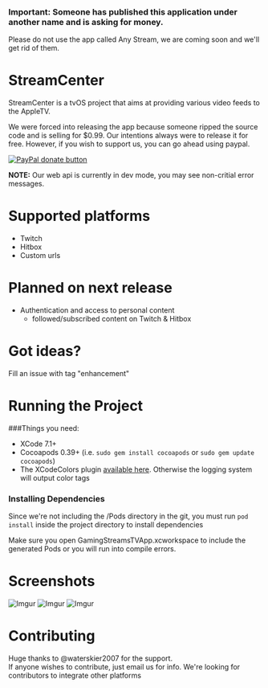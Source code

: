 ### Important: Someone has published this application under another name and is asking for money.
Please do not use the app called Any Stream, we are coming soon and we'll get rid of them.



# StreamCenter

StreamCenter is a tvOS project that aims at providing various video feeds to the AppleTV.  
  
We were forced into releasing the app because someone ripped the source code and is selling for $0.99. Our intentions always were to release it for free. However, if you wish to support us, you can go ahead using paypal.

<span class="badge-paypal"><a href="https://www.paypal.me/OlivierBoucher" title="Donate to this project using Paypal"><img src="https://img.shields.io/badge/paypal-donate-yellow.svg" alt="PayPal donate button" /></a></span>

**NOTE:** Our web api is currently in dev mode, you may see non-critial error messages.

# Supported platforms
* Twitch
* Hitbox
* Custom urls

# Planned on next release
* Authentication and access to personal content
  * followed/subscribed content on Twitch & Hitbox  

# Got ideas?
Fill an issue with tag "enhancement"

# Running the Project

###Things you need:
* XCode 7.1+
* Cocoapods 0.39+ (i.e. `sudo gem install cocoapods` or `sudo gem update cocoapods`)
* The XCodeColors plugin [available here](https://github.com/robbiehanson/XcodeColors). Otherwise the logging system will output color tags

### Installing Dependencies	
Since we're not including the /Pods directory in the git, you must run `pod install` inside the project directory to install dependencies

Make sure you open GamingStreamsTVApp.xcworkspace to include the generated Pods or you will run into compile errors.  
# Screenshots
![Imgur](http://i.imgur.com/mTZv9Iu.jpg)
![Imgur](http://i.imgur.com/MzOIAyz.jpg)
![Imgur](http://i.imgur.com/IhRWcT2.jpg)

# Contributing
Huge thanks to @waterskier2007 for the support.  
If anyone wishes to contribute, just email us for info.
We're looking for contributors to integrate other platforms
